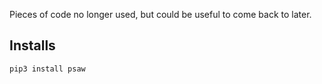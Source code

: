 Pieces of code no longer used, but could be useful to come back to later.

## Installs

```
pip3 install psaw
```